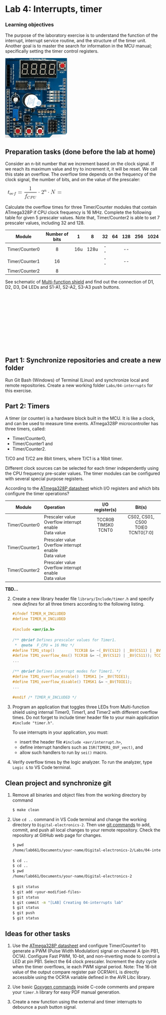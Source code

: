 # Lab 4: Interrupts, timer

### Learning objectives

The purpose of the laboratory exercise is to understand the function of the interrupt, interrupt service routine, and the structure of the timer unit. Another goal is to master the search for information in the MCU manual; specifically setting the timer control registers.

![Multi-function shield](Images/multi_funct_shield.png)


## Preparation tasks (done before the lab at home)

Consider an n-bit number that we increment based on the clock signal. If we reach its maximum value and try to increment it, it will be reset. We call this state an overflow. The overflow time depends on the frequency of the clock signal, the number of bits, and on the value of the prescaler:

&nbsp;
![Timer overflow](Images/timer_overflow.png)
&nbsp;

Calculate the overflow times for three Timer/Counter modules that contain ATmega328P if CPU clock frequency is 16&nbsp;MHz. Complete the following table for given 5 prescaler values. Note that, Timer/Counter2 is able to set 7 prescaler values, including 32 and 128.

| **Module** | **Number of bits** | **1** | **8** | **32** | **64** | **128** | **256** | **1024** |
| :-: | :-: | :-: | :-: | :-: | :-: | :-: | :-: | :-: |
| Timer/Counter0 | 8  | 16u | 128u | -- | | -- | | |
| Timer/Counter1 | 16 |     |      | -- | | -- | | |
| Timer/Counter2 | 8  |     |      |    | |    | | |

See schematic of [Multi-function shield](../../Docs/arduino_shield.pdf) and find out the connection of D1, D2, D3, D4 LEDs and S1-A1, S2-A2, S3-A3 push buttons.

&nbsp;

&nbsp;

&nbsp;

&nbsp;

&nbsp;

&nbsp;


## Part 1: Synchronize repositories and create a new folder

Run Git Bash (Windows) of Terminal (Linux) and synchronize local and remote repositories. Create a new working folder `Labs/04-interrupts` for this exercise.


## Part 2: Timers

A timer (or counter) is a hardware block built in the MCU. It is like a clock, and can be used to measure time events. ATmega328P microcontroller has three timers, called:
* Timer/Counter0,
* Timer/Counter1 and
* Timer/Counter2.

T/C0 and T/C2 are 8bit timers, where T/C1 is a 16bit timer.

Different clock sources can be selected for each timer independently using the CPU frequency pre-scaler values. The timer modules can be configured with several special purpose registers.

According to the [ATmega328P datasheet](https://www.microchip.com/wwwproducts/en/ATmega328p) which I/O registers and which bits configure the timer operations?

| **Module** | **Operation** | **I/O register(s)** | **Bit(s)** |
| :-: | :-- | :-: | :-: |
| Timer/Counter0 | Prescaler value<br>Overflow interrupt enable<br>Data value | TCCR0B<br>TIMSK0<br>TCNT0 | CS02, CS01, CS00<br>TOIE0<br>TCNT0[7:0] |
| Timer/Counter1 | Prescaler value<br>Overflow interrupt enable<br>Data value | | |
| Timer/Counter2 | Prescaler value<br>Overflow interrupt enable<br>Data value | | |








**TBD...**

2. Create a new library header file `library/Include/timer.h` and specify new *defines* for all three timers according to the following listing.

    ```C
    #ifndef TIMER_H_INCLUDED
    #define TIMER_H_INCLUDED

    #include <avr/io.h>

    /** @brief Defines prescaler values for Timer1.
     *  @note  F_CPU = 16 MHz */
    #define TIM1_stop()         TCCR1B &= ~(_BV(CS12) | _BV(CS11) | _BV(CS10));
    #define TIM1_overflow_4ms() TCCR1B &= ~(_BV(CS12) | _BV(CS11)); TCCR1B |= _BV(CS10);
    ...

    /** @brief Defines interrupt modes for Timer1. */
    #define TIM1_overflow_enable()  TIMSK1 |= _BV(TOIE1);
    #define TIM1_overflow_disable() TIMSK1 &= ~_BV(TOIE1);
    ...

    #endif /* TIMER_H_INCLUDED */
    ```

3. Program an application that toggles three LEDs from Multi-function shield using internal Timer0, Timer1, and Timer2 with different overflow times. Do not forget to include timer header file to your main application `#include "timer.h"`.

    To use interrupts in your application, you must:
    
    * insert the header file `#include <avr/interrupt.h>`,
    * define interrupt handlers such as `ISR(TIMER1_OVF_vect)`, and
    * allow such handlers to run by `sei()` macro.

4. Verify overflow times by the logic analyzer. To run the analyzer, type `Logic &` to VS Code terminal.


## Clean project and synchronize git

1. Remove all binaries and object files from the working directory by command

    ```bash
    $ make clean
    ```

2. Use `cd ..` command in VS Code terminal and change the working directory to `Digital-electronics-2`. Then use [git commands](https://github.com/joshnh/Git-Commands) to add, commit, and push all local changes to your remote repository. Check the repository at GitHub web page for changes.

    ```bash
    $ pwd
    /home/lab661/Documents/your-name/Digital-electronics-2/Labs/04-interrupts

    $ cd ..
    $ cd ..
    $ pwd
    /home/lab661/Documents/your-name/Digital-electronics-2

    $ git status
    $ git add <your-modified-files>
    $ git status
    $ git commit -m "[LAB] Creating 04-interrupts lab"
    $ git status
    $ git push
    $ git status
    ```


## Ideas for other tasks

1. Use the [ATmega328P datasheet](https://www.microchip.com/wwwproducts/en/ATmega328p) and configure Timer/Counter1 to generate a PWM (Pulse Width Modulation) signal on channel A (pin PB1, OC1A). Configure Fast PWM, 10-bit, and non-inverting mode to control a LED at pin PB1. Select the 64 clock prescaler. Increment the duty cycle when the timer overflows, ie each PWM signal period. Note: The 16-bit value of the output compare register pair OCR1AH:L is directly accessible using the OCR1A variable defined in the AVR Libc library.

2. Use basic [Goxygen commands](http://www.doxygen.nl/manual/docblocks.html#specialblock) inside C-code comments and prepare your `timer.h` library for easy PDF manual generation.

3. Create a new function using the external and timer interrupts to debounce a push button signal.
